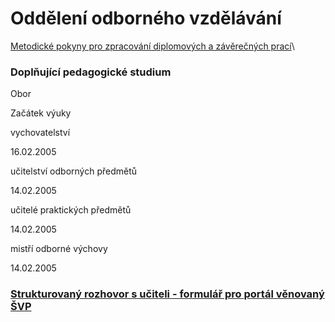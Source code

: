 # Oddělení odborného vzdělávání

[Metodické pokyny pro zpracování diplomových a závěrečných
prací](http://it.pedf.cuni.cz/intstud/studium/diplom_cit.htm)\

### Doplňující pedagogické studium

Obor

Začátek výuky

vychovatelství

16.02.2005

učitelství odborných předmětů

14.02.2005

učitelé praktických předmětů

14.02.2005

mistří odborné výchovy

14.02.2005

### [Strukturovaný rozhovor s učiteli - formulář pro portál věnovaný ŠVP](praxe/index.htm)
